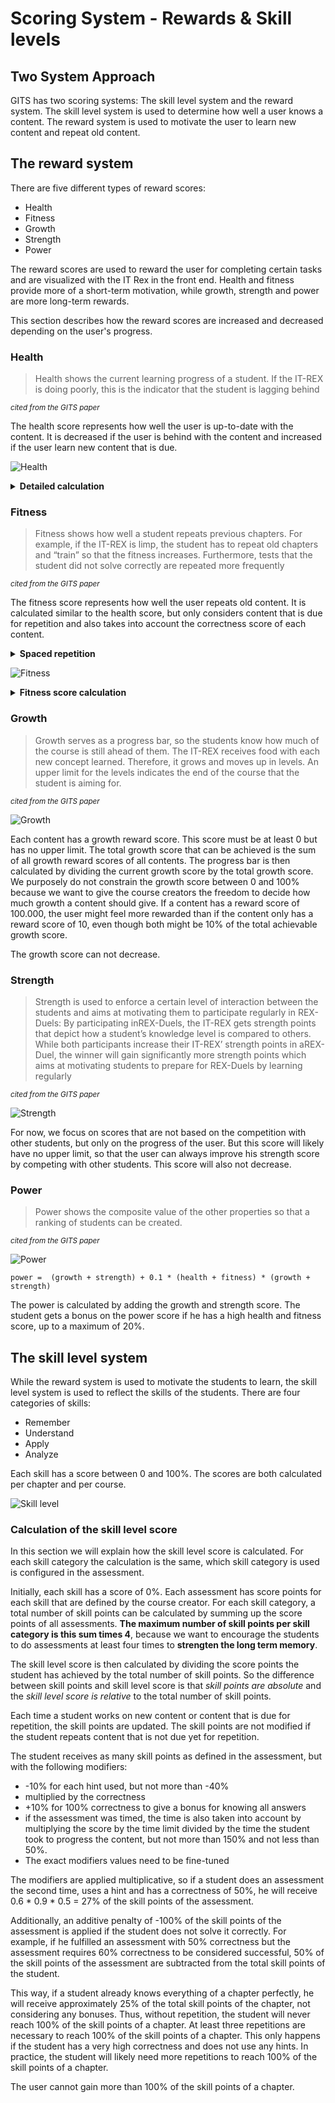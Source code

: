 # Scoring System - Rewards & Skill levels

## Two System Approach

GITS has two scoring systems: The skill level system and the reward system. The skill level system is used to determine
how well a user knows a content.
The reward system is used to motivate the user to learn new content and repeat old content.

## The reward system

There are five different types of reward scores:

- Health
- Fitness
- Growth
- Strength
- Power

The reward scores are used to reward the user for completing certain tasks and are visualized with the IT Rex in the
front end.
Health and fitness provide more of a short-term motivation, while growth, strength and power are more long-term rewards.

This section describes how the reward scores are increased and decreased depending on the user's progress.

### Health

> Health shows the current learning progress of a student. If the IT-REX is doing poorly, this is the indicator that the
> student is lagging behind

<small><i>cited from the GITS paper</i></small>

The health score represents how well the user is up-to-date with the content.
It is decreased if the user is behind with the content and increased if the user learn new content that is due.

![Health](images/health.PNG)

<details>
<summary><b>Detailed calculation</b></summary>

In detail, the health score is calculated in the following way:

- The health score is a number between 0 and 100.
- If the user has progressed through all content that is due at the current date, the health score is always 100%.
- This is also the case if no content is due at the current date.
- Otherwise, the health score decreases every day until the user is up-to-date again.
- For each content on the critical path, the score is decreased by the number of days the user is behind.
  - The number of days behind is the difference between the current date and the suggested start date of the content in
    days plus one.
- The sum of all decreases multiplied by some factor, which we set to 0.5 for now
- The maximum decrease per day is capped at 20%.

This results in the following formula:

> healthDecrease(contents)= min(20, 0.5 ⋅ ∑<sub><em>c</em> ∈ contents</sub>(today − <em>c</em>.startDate + 1)

Examples:

- If the user is 7 days behind to learn 2 contents, the health score will be 100 - 7 - 6 - 5 - 4 - 3 - 2 - 1 = 72%.
- If the user is 7 days behind to learn 4 contents, the health score will be 100 - 14 - 12 - 10 - 8 - 6 - 4 - 2 = 44%.
- If the user is 14 days behind to learn 1 content, the health score will be 47.5%.
- The earliest the user can reach health 0% is 5 days behind (with 40 contents overdue)

![Health plot](plots/health.png)

To regenerate health, the user has to progress through new content.
If he does so, the health will regenerate by x% where x is the missing health to 100% divided by the number of contents
the user is behind (before they progressed the new content).

For example if the user has 70% health and has to learn 2 contents to be up-to-date again, he will regenerate 15%
health (100 - 70 / 2) when he progresses through one content. If he progresses through both contents, he will regenerate
30% health (100 - 70 / 1) and will be back to 100% health.

> healthRegen(health, contentsBehind) = (100 - health) / #contentsBehind

#### Possible parameters to change

| Parameter              | Description                                       | Default value |
|------------------------|---------------------------------------------------|---------------|
| Health decrease factor | The factor applied to the health decrease per day | 0.5           |
| Max health decrease    | The maximum health decrease per day               | 20%           |

</details>

### Fitness

> Fitness shows how well a student repeats previous chapters. For example, if the IT-REX is limp, the student has to
> repeat old chapters and “train” so that the fitness increases. Furthermore, tests that the student did not solve
> correctly are repeated more frequently

<small><i>cited from the GITS paper</i></small>

The fitness score represents how well the user repeats old content.
It is calculated similar to the health score, but only considers content that is due for repetition
and also takes into account the correctness score of each content.

<details><summary><b>Spaced repetition</b></summary>

To understand how the fitness score is calculated, we first need to understand how the spaced repetition works.

- Each content that the user progressed at least once has a **date when it was last learned**.
- Additionally, we assign a **learning interval** to each content.
  This is the number of days after which the content should be repeated.
- When the content is progressed the first time, the learning interval will be one day.
- **For each successful repetition, the learning interval will get longer.**
- For each unsuccessful repetition, the time between learning sessions will be reduced to a shorter interval in the
  table below.

This way, content that is difficult for the user will be repeated more often than content that is easy for the user.

The exact learning intervals might be configurable, for now we propose the following:

| Times repeated correctly | Learning interval in days |
|--------------------------|---------------------------|
| 0                        | 1                         |
| 1                        | 3                         |
| 2                        | 7                         |
| 3                        | 14                        |
| 4                        | 30                        |
| 5                        | 60                        |
| 6                        | 120                       |

Spaced repetition will only be applied to assessments and not to lectures.
The student probably does not want to watch the same lecture video again and again.
Also for some types of assessments, repeating the content after just one day might be too early.
Therefore, we consider to make the base learning interval configurable for each content.

Using the date when the content was last learned and the learning interval, we can calculate the next repetition date.
At any time we can calculate the list of contents that are due for repetition, which is possibly empty.
</details>

![Fitness](images/fitness.PNG)

<p></p>
<details><summary><b>Fitness score calculation</b></summary>

For the fitness score, **we only consider contents that are due for repetition**.

The fitness score is calculated in the following way:

- If no contents are due for repetition, the fitness score is always 100%
- For each content that is due for repetition, the score decreases by `1 + (2 * daysOverdue *  (1 - correctness^2))`
  where
  - `daysOverdue` is the number of days the content is overdue for repetition, starting at 1 if the learning date is
    today
  - `correctness` is the correctness of the content. It is squared to make the decrease more significant for contents
    with low correctness.
- The maximum decrease per day is capped at 20%.

This way, the fitness score will decrease more if the user has a lot of content to repeat and the correctness is low. If
the user has contents to repeat with high correctness, the fitness score will decrease more slowly.

This results in the following formula:

```
fitnessDecrease(contentsToRepeat) = min(20, sum of contentsToRepeat (1 + (2 * daysOverdue * (1 - correctness^2))))
```

Examples:

- If the user gets 10 contents to repeat with a correctness of 95% at the current date, the fitness will be ~96%.
- After seven days, the fitness will be ~37%.
- If the correctness of those contents had been 50%, the fitness after one day would be ~83% and 0% after just six days.
- If a user has one content due by 30 days with a correctness of 99%, the fitness score would be reduced to around 51%.

Plots:

![Fitness](plots/fitness90.png)
![Fitness](plots/fitness50.png)
![Fitness](plots/fitnessCorrectness.png)

To regenerate fitness, the user has to repeat old content.
If the user repeats a content that he is not due according to the spaced repetition algorithm, the fitness will
regenerate by 1% if he repeats it correctly.
This way, the user is encouraged to repeat content he is already good at, because it will regenerate his fitness score,
even though slowly.
We want to keep it that low, because we don't want the user to repeat content that he is already good at too often.
Also, the user will not gain fitness if he repeats content more than once a day.

If the user repeats a content that he is due for according to the spaced repetition algorithm, the fitness will
regenerate by the following formula:

```
fitnessRegen(fitness, contentsToRepeat, correctnessBefore, correctnessAfter) 
= (1 + correctnessAfter - correctnessBefore) * (1 - fitness) / contentsToRepeat
```

This means that fitness is regained similarly to how health is regained, but the amount of fitness regenerated is
additionally multiplied by a factor that depends on the correctness before and after the repetition.

If the user repeats content unsuccessfully, the fitness score does not change.

Examples:

- If the user has a fitness of 90%, repeats one of two contents, and repeats it with the same correctness as before, the
  fitness will be 95%.
- If the user has a fitness of 90%, repeats one of two contents, but increases the correctness from 50% to 100%, the
  fitness will be 97.5%.
- If the user has a fitness of 90%, repeats one of two contents, but decreases the correctness from 100% to 50%, the
  fitness will be 92.5%.
  - 50% might be too low that the assessment or content is considered successful, so this might not be a realistic case.

</details>

### Growth

> Growth serves as a progress bar, so the students know how much of the course is still ahead of them. The IT-REX
> receives food with each new concept learned. Therefore, it grows and moves up in levels. An upper limit for the levels
> indicates the end of the course that the student is aiming for.

<small><i>cited from the GITS paper</i></small>

![Growth](images/growth.PNG)

Each content has a growth reward score.
This score must be at least 0 but has no upper limit.
The total growth score that can be achieved is the sum of all growth reward scores of all contents.
The progress bar is then calculated by dividing the current growth score by the total growth score.
We purposely do not constrain the growth score between 0 and 100% because we want to give the course creators the
freedom to decide how much growth a content should give.
If a content has a reward score of 100.000, the user might feel more rewarded than if the content only has a reward
score of 10, even though both might be 10% of the total achievable growth score.

The growth score can not decrease.

### Strength

> Strength is used to enforce a certain level of interaction between the students and aims at motivating them to
> participate regularly in REX-Duels: By participating inREX-Duels, the IT-REX gets strength points that depict how a
> student’s knowledge level is compared to others. While both participants increase their IT-REX’ strength points in
> aREX-Duel, the winner will gain significantly more strength points which aims at motivating students to prepare for
> REX-Duels by learning regularly

<small><i>cited from the GITS paper</i></small>

![Strength](images/strength.PNG)

For now, we focus on scores that are not based on the competition with other students, but only on the progress of the
user.
But this score will likely have no upper limit, so that the user can always improve his strength score by competing with
other students.
This score will also not decrease.

### Power

> Power shows the composite value of the other properties so that a ranking of students can be created.

<small><i>cited from the GITS paper</i></small>

![Power](images/power.PNG)

```power =  (growth + strength) + 0.1 * (health + fitness) * (growth + strength)```

The power is calculated by adding the growth and strength score.
The student gets a bonus on the power score if he has a high health and fitness score, up to a maximum of 20%.

## The skill level system

While the reward system is used to motivate the students to learn, the skill level system is used to reflect the skills
of the students.
There are four categories of skills:

- Remember
- Understand
- Apply
- Analyze

Each skill has a score between 0 and 100%.
The scores are both calculated per chapter and per course.

![Skill level](images/skilllevel.PNG)

### Calculation of the skill level score

In this section we will explain how the skill level score is calculated.
For each skill category the calculation is the same, which skill category is used is configured in the assessment.

Initially, each skill has a score of 0%.
Each assessment has score points for each skill that are defined by the course creator.
For each skill category, a total number of skill points can be calculated by summing up the score points of all
assessments.
**The maximum number of skill points per skill category is this sum times 4**, because we want to encourage the students
to do assessments at least four times to **strengten the long term memory**.

The skill level score is then calculated by dividing the score points the student has achieved by the total number of
skill points.
So the difference between skill points and skill level score is that *skill points are absolute* and the *skill level
score is relative* to the total number of skill points.

Each time a student works on new content or content that is due for repetition, the skill points are updated.
The skill points are not modified if the student repeats content that is not due yet for repetition.

The student receives as many skill points as defined in the assessment,
but with the following modifiers:

- -10% for each hint used, but not more than -40%
- multiplied by the correctness
- +10% for 100% correctness to give a bonus for knowing all answers
- if the assessment was timed, the time is also taken into account by multiplying the score by the time limit divided by
  the time the student took to progress the content, but not more than 150% and not less than 50%.
- The exact modifiers values need to be fine-tuned

The modifiers are applied multiplicative, so if a student does an assessment the second time, uses a hint and has a
correctness of 50%, he will receive 0.6 * 0.9 * 0.5 = 27% of the skill points of the assessment.

Additionally, an additive penalty of -100% of the skill points of the assessment is applied if the student does not
solve it correctly.
For example, if he fulfilled an assessment with 50% correctness but the assessment requires 60% correctness to be
considered successful,
50% of the skill points of the assessment are subtracted from the total skill points of the student.

This way, if a student already knows everything of a chapter perfectly, he will receive approximately 25% of the total
skill points of the chapter, not considering any bonuses.
Thus, without repetition, the student will never reach 100% of the skill points of a chapter.
At least three repetitions are necessary to reach 100% of the skill points of a chapter.
This only happens if the student has a very high correctness and does not use any hints.
In practice, the student will likely need more repetitions to reach 100% of the skill points of a chapter.

The user cannot gain more than 100% of the skill points of a chapter.